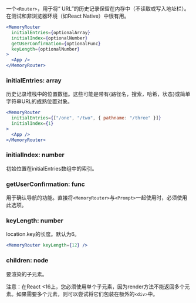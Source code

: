 一个`<Router>`，用于将“ URL”的历史记录保留在内存中（不读取或写入地址栏）。在测试和非浏览器环境（如React Native）中很有用。

```jsx harmony
<MemoryRouter
  initialEntries={optionalArray}
  initialIndex={optionalNumber}
  getUserConfirmation={optionalFunc}
  keyLength={optionalNumber}
>
  <App />
</MemoryRouter>
```

### initialEntries: array
历史记录堆栈中的位置数组。这些可能是带有{路径名，搜索，哈希，状态}或简单字符串URL的成熟位置对象。
```jsx harmony
<MemoryRouter
  initialEntries={["/one", "/two", { pathname: "/three" }]}
  initialIndex={1}
>
  <App />
</MemoryRouter>

```

### initialIndex: number
初始位置在initialEntries数组中的索引。


### getUserConfirmation: func
用于确认导航的功能。直接将`<MemoryRouter>`与`<Prompt>`一起使用时，必须使用此选项。


### keyLength: number
location.key的长度。默认为6。
```jsx harmony
<MemoryRouter keyLength={12} />
```

### children: node
要渲染的子元素。

注意：在React <16上，您必须使用单个子元素，因为render方法不能返回多个元素。如果需要多个元素，则可以尝试将它们包装在额外的`<div>`中。
